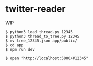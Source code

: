 # twitter-reader

WIP

```
$ python3 load_thread.py 12345
$ python3 thread_to_tree.py 12345
$ mv tree_12345.json app/public/
$ cd app
$ npm run dev

$ open "http://localhost:5000/#12345"
```
